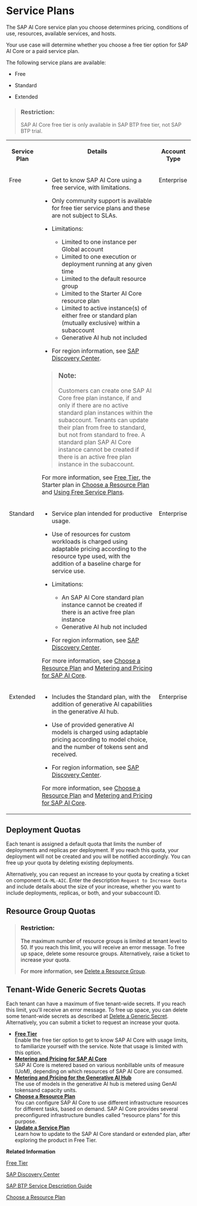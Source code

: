 <!-- loioc7244c6a7e3b4ffc928a2564c216e7c7 -->

# Service Plans

The SAP AI Core service plan you choose determines pricing, conditions of use, resources, available services, and hosts.

Your use case will determine whether you choose a free tier option for SAP AI Core or a paid service plan.

The following service plans are available:

-   Free

-   Standard

-   Extended


> ### Restriction:  
> SAP AI Core free tier is only available in SAP BTP free tier, not SAP BTP trial.


<table>
<tr>
<th valign="top">

Service Plan

</th>
<th valign="top">

Details

</th>
<th valign="top">

Account Type

</th>
</tr>
<tr>
<td valign="top">

Free

</td>
<td valign="top">

-   Get to know SAP AI Core using a free service, with limitations.
-   Only community support is available for free tier service plans and these are not subject to SLAs.

-   Limitations:
    -   Limited to one instance per Global account
    -   Limited to one execution or deployment running at any given time
    -   Limited to the default resource group
    -   Limited to the Starter AI Core resource plan
    -   Limited to active instance\(s\) of either free or standard plan \(mutually exclusive\) within a subaccount
    -   Generative AI hub not included

-   For region information, see [SAP Discovery Center](https://discovery-center.cloud.sap/serviceCatalog/sap-ai-core?region=all&tab=feature&commercialModel=cpea).


> ### Note:  
> Customers can create one SAP AI Core free plan instance, if and only if there are no active standard plan instances within the subaccount. Tenants can update their plan from free to standard, but not from standard to free. A standard plan SAP AI Core instance cannot be created if there is an active free plan instance in the subaccount.

For more information, see [Free Tier](free-tier-4533adc.md), the Starter plan in [Choose a Resource Plan](choose-a-resource-plan-57f4f19.md) and [Using Free Service Plans](https://help.sap.com/docs/BTP/65de2977205c403bbc107264b8eccf4b/524e1081d8dc4b0f9d055a6bec383ec3.html?q=using%20free%20service%20plans).

</td>
<td valign="top">

Enterprise

</td>
</tr>
<tr>
<td valign="top">

Standard

</td>
<td valign="top">

-   Service plan intended for productive usage.

-   Use of resources for custom workloads is charged using adaptable pricing according to the resource type used, with the addition of a baseline charge for service use.

-   Limitations:
    -   An SAP AI Core standard plan instance cannot be created if there is an active free plan instance
    -   Generative AI hub not included

-   For region information, see [SAP Discovery Center](https://discovery-center.cloud.sap/serviceCatalog/sap-ai-core?region=all&tab=feature&commercialModel=cpea).


For more information, see [Choose a Resource Plan](choose-a-resource-plan-57f4f19.md) and [Metering and Pricing for SAP AI Core](metering-and-pricing-for-sap-ai-core-b5c7215.md).

</td>
<td valign="top">

Enterprise

</td>
</tr>
<tr>
<td valign="top">

Extended

</td>
<td valign="top">

-   Includes the Standard plan, with the addition of generative AI capabilities in the generative AI hub.

-   Use of provided generative AI models is charged using adaptable pricing according to model choice, and the number of tokens sent and received.

-   For region information, see [SAP Discovery Center](https://discovery-center.cloud.sap/serviceCatalog/sap-ai-core?region=all&tab=feature&commercialModel=cpea).


For more information, see [Choose a Resource Plan](choose-a-resource-plan-57f4f19.md) and [Metering and Pricing for SAP AI Core](metering-and-pricing-for-sap-ai-core-b5c7215.md).

</td>
<td valign="top">

Enterprise

</td>
</tr>
</table>



<a name="loioc7244c6a7e3b4ffc928a2564c216e7c7__section_w5l_cf2_1vb"/>

## Deployment Quotas

Each tenant is assigned a default quota that limits the number of deployments and replicas per deployment. If you reach this quota, your deployment will not be created and you will be notified accordingly. You can free up your quota by deleting existing deployments.

Alternatively, you can request an increase to your quota by creating a ticket on component `CA-ML-AIC`. Enter the description `Request to Increase Quota` and include details about the size of your increase, whether you want to include deployments, replicas, or both, and your subaccount ID.



<a name="loioc7244c6a7e3b4ffc928a2564c216e7c7__section_dyl_5kb_r1c"/>

## Resource Group Quotas

> ### Restriction:  
> The maximum number of resource groups is limited at tenant level to 50. If you reach this limit, you will receive an error message. To free up space, delete some resource groups. Alternatively, raise a ticket to increase your quota.
> 
> For more information, see [Delete a Resource Group](delete-a-resource-group-40d83a2.md).



<a name="loioc7244c6a7e3b4ffc928a2564c216e7c7__section_ytk_tjz_ydc"/>

## Tenant-Wide Generic Secrets Quotas

Each tenant can have a maximum of five tenant-wide secrets. If you reach this limit, you'll receive an error message. To free up space, you can delete some tenant-wide secrets as described at [Delete a Generic Secret](delete-a-generic-secret-d5d5187.md). Alternatively, you can submit a ticket to request an increase your quota.

-   **[Free Tier](free-tier-4533adc.md "Enable the free tier option to get to know SAP AI Core with usage
		limits, to familiarize yourself with the service. Note that usage is limited with this option.")**  
Enable the free tier option to get to know SAP AI Core with usage limits, to familiarize yourself with the service. Note that usage is limited with this option.
-   **[Metering and Pricing for SAP AI Core](metering-and-pricing-for-sap-ai-core-b5c7215.md "SAP AI Core is metered based on various nonbillable units of measure
		(UoM), depending on which resources of SAP AI Core are
		consumed.")**  
SAP AI Core is metered based on various nonbillable units of measure \(UoM\), depending on which resources of SAP AI Core are consumed.
-   **[Metering and Pricing for the Generative AI Hub](metering-and-pricing-for-the-generative-ai-hub-a5212f3.md "The use of models in the generative AI hub is metered using
			GenAI tokens and capacity units.")**  
The use of models in the generative AI hub is metered using GenAI tokensand capacity units.
-   **[Choose a Resource Plan](choose-a-resource-plan-c58d4e5.md "You can configure SAP AI Core to use different infrastructure
		resources for
		different
		tasks, based on demand.
		SAP AI Core provides several preconfigured infrastructure bundles called
			“resource plans” for this purpose.")**  
You can configure SAP AI Core to use different infrastructure resources for different tasks, based on demand. SAP AI Core provides several preconfigured infrastructure bundles called “resource plans” for this purpose.
-   **[Update a Service Plan](update-a-service-plan-924f892.md "Learn how to update to the SAP AI Core standard or extended plan,
		after exploring the product in Free Tier.")**  
Learn how to update to the SAP AI Core standard or extended plan, after exploring the product in Free Tier.

**Related Information**  


[Free Tier](free-tier-4533adc.md "Enable the free tier option to get to know SAP AI Core with usage limits, to familiarize yourself with the service. Note that usage is limited with this option.")

[SAP Discovery Center](https://discovery-center.cloud.sap/serviceCatalog/sap-ai-core?service_plan=standard&region=europe(frankfurt)&tab=service_plan)

[SAP BTP Service Description Guide](https://www.sap.com/about/agreements/policies/cloud-platform.html)

[Choose a Resource Plan](choose-a-resource-plan-57f4f19.md "You can configure SAP AI Core to use different infrastructure resources for different tasks, based on demand. SAP AI Core provides several preconfigured infrastructure bundles called “resource plans” for this purpose.")

